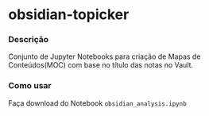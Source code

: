 # obsidian-topicker

### Descrição
Conjunto de Jupyter Notebooks para criação de Mapas de Conteúdos(MOC) com base no título das notas no Vault.

### Como usar
Faça download do Notebook `obsidian_analysis.ipynb`
